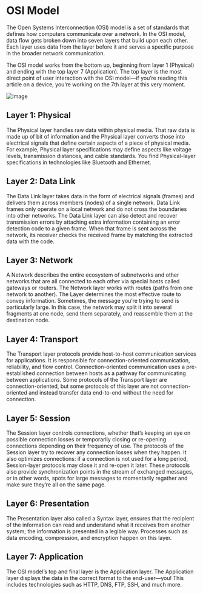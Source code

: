 # OSI Model
The Open Systems Interconnection (OSI) model is a set of standards that defines how computers communicate over a network. 
In the OSI model, data flow gets broken down into seven layers that build upon each other. 
Each layer uses data from the layer before it and serves a specific purpose in the broader network communication.

The OSI model works from the bottom up, beginning from layer 1 (Physical) and ending with the top layer 7 (Application). 
The top layer is the most direct point of user interaction with the OSI model—if you’re reading this article on a device, you’re working on the 7th layer at this very moment.


![image](https://github.com/AmalSunny992/networkingconcepts/assets/169422802/dcb80c1b-37e1-4aa4-898e-53108298a453)


## Layer 1: Physical
The Physical layer handles raw data within physical media. 
That raw data is made up of bit of information and the Physical layer converts those into electrical signals that define certain aspects of a piece of physical media. 
For example, Physical layer specifications may define aspects like voltage levels, transmission distances, and cable standards. 
You find Physical-layer specifications in technologies like Bluetooth and Ethernet.

## Layer 2: Data Link
The Data Link layer takes data in the form of electrical signals (frames) and delivers them across members (nodes) of a single network. 
Data Link frames only operate on a local network and do not cross the boundaries into other networks.
The Data Link layer can also detect and recover transmission errors by attaching extra information containing an error detection code to a given frame.
When that frame is sent across the network, its receiver checks the received frame by matching the extracted data with the code.

## Layer 3: Network
A Network describes the entire ecosystem of subnetworks and other networks that are all connected to each other via special hosts called gateways or routers. 
The Network layer works with routes (paths from one network to another). The Layer determines the most effective route to convey information. 
Sometimes, the message you’re trying to send is particularly large. 
In this case, the network may split it into several fragments at one node, send them separately, and reassemble them at the destination node.

## Layer 4: Transport
The Transport layer protocols provide host-to-host communication services for applications. 
It is responsible for connection-oriented communication, reliability, and flow control. 
Connection-oriented communication uses a pre-established connection between hosts as a pathway for communicating between applications. 
Some protocols of the Transport layer are connection-oriented, but some protocols of this layer are not connection-oriented and instead transfer data end-to-end without the need for connection.

## Layer 5: Session
The Session layer controls connections, whether that’s keeping an eye on possible connection losses or temporarily closing or re-opening connections depending on their frequency of use. 
The protocols of the Session layer try to recover any connection losses when they happen. 
It also optimizes connections: if a connection is not used for a long period, Session-layer protocols may close it and re-open it later. 
These protocols also provide synchronization points in the stream of exchanged messages, or in other words, spots for large messages to momentarily regather and make sure they’re all on the same page.

## Layer 6: Presentation
The Presentation layer also called a Syntax layer, ensures that the recipient of the information can read and understand what it receives from another system; the information is presented in a legible way. 
Processes such as data encoding, compression, and encryption happen on this layer.

## Layer 7: Application
The OSI model’s top and final layer is the Application layer. 
The Application layer displays the data in the correct format to the end-user—you! 
This includes technologies such as HTTP, DNS, FTP, SSH, and much more. 
